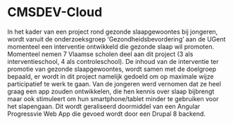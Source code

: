 # CMSDEV-Cloud

In het kader van een project rond gezonde slaapgewoontes bij jongeren, wordt vanuit de onderzoeksgroep ‘Gezondheidsbevordering’ aan de UGent momenteel een interventie ontwikkeld die gezonde slaap wil promoten. Momenteel nemen 7 Vlaamse scholen deel aan dit project (3 als interventieschool, 4 als controleschool). De inhoud van de interventie ter promotie van gezonde slaapgewoontes, wordt samen met de doelgroep bepaald, er wordt in dit project namelijk gedoeld om op maximale wijze participatief te werk te gaan.
Van de jongeren werd vernomen dat ze heel graag een app zouden ontwikkelen, die hen kennis over slaap bijbrengt maar ook stimuleert om hun smartphone/tablet minder te gebruiken voor het slapengaan.
Dit wordt geraliseerd doormiddel van een Angular Progressvie Web App die gevoed wordt door een Drupal 8 backend.

